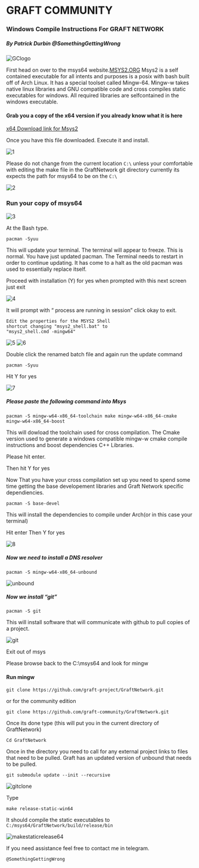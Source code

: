 
# GRAFT COMMUNITY
### Windows Compile Instructions For GRAFT NETWORK
##### By Patrick Durbin @SomethingGettingWrong
![GClogo](https://github.com/Patrickdurbin/docs/blob/Windows-Compile/windows-compile-images/GClogo.jpg)

First head on over to the msys64 website.[MSYS2.ORG](https://www.msys2.org/)
Msys2 is a self contained executable for all intents and purposes is a posix with
bash built off of Arch Linux. It has a special toolset called Mingw-64. Mingw-w
takes native linux libraries and GNU compatible code and cross compiles static
executables for windows. All required libraries are selfcontained in the windows
executable.

#### Grab you a copy of the x64 version if you already know what it is here

[x64 Download link for Msys2](http://repo.msys2.org/distrib/x86_64/msys2-x86_64-20180531.exe)


Once you have this file downloaded. Execute it and install.

![1](https://github.com/Patrickdurbin/docs/blob/Windows-Compile/windows-compile-images/1.jpg)

Please do not change from the current location `C:\` unless your comfortable with
editing the make file in the GraftNetwork git directory currently its expects the
path for msys64 to be on the `C:\`

![2](https://github.com/Patrickdurbin/docs/blob/Windows-Compile/windows-compile-images/2.jpg)
### Run your copy of msys64

![3](https://github.com/Patrickdurbin/docs/blob/Windows-Compile/windows-compile-images/3.jpg)

At the Bash type.
```
pacman -Syuu
```

This will update your terminal. The terminal will appear to freeze. This is normal. You have
just updated pacman. The Terminal needs to restart in order to continue updating. It has 
come to a halt as the old pacman was used to essentially replace itself.

Proceed with installation (Y) for yes when prompted with this next screen just exit


![4](https://github.com/Patrickdurbin/docs/blob/Windows-Compile/windows-compile-images/4.jpg)

It will prompt with “ process are running in session” click okay to exit.

```
Edit the properties for the MSYS2 Shell
shortcut changing "msys2_shell.bat" to
"msys2_shell.cmd -mingw64"
```
![5](https://github.com/Patrickdurbin/docs/blob/Windows-Compile/windows-compile-images/5.jpg)
![6](https://github.com/Patrickdurbin/docs/blob/Windows-Compile/windows-compile-images/6.jpg)

Double click the renamed batch file and again run the update command
```
pacman -Syuu
```
Hit Y for yes

![7](https://github.com/Patrickdurbin/docs/blob/Windows-Compile/windows-compile-images/7.jpg)


##### Please paste the following command into Msys
```
pacman -S mingw-w64-x86_64-toolchain make mingw-w64-x86_64-cmake
mingw-w64-x86_64-boost
```
This will dowload the toolchain used for cross compilation. The
Cmake version used to generate a windows compatible mingw-w
cmake compile instructions and boost dependencies C++ Libraries.

Please hit
enter.

Then hit Y
for yes

Now That you have your cross compilation set up you need to
spend some time getting the base developement libraries and
Graft Network specific dependiencies.
```
pacman -S base-devel
```
This will install the dependencies to compile under Arch(or in
this case your terminal)

Hit enter Then Y for yes

![8](https://github.com/Patrickdurbin/docs/blob/Windows-Compile/windows-compile-images/8.jpg)

##### Now we need to install a DNS resolver
```
pacman -S mingw-w64-x86_64-unbound
```
![unbound](https://github.com/Patrickdurbin/docs/blob/Windows-Compile/windows-compile-images/unbound.jpg)

##### Now we install “git”
```
pacman -S git
```
This will install software that will communicate with github to pull
copies of a project.

![git](https://github.com/Patrickdurbin/docs/blob/Windows-Compile/windows-compile-images/git.jpg)

Exit out of msys

Please browse back to the C:\msys64 and look for mingw

#### Run mingw
```
git clone https://github.com/graft-project/GraftNetwork.git
```
or for the community edition
```
git clone https://github.com/graft-community/GraftNetwork.git
```

Once its done type (this will put you in the current directory of
GraftNetwork)

`Cd GraftNetwork`

Once in the directory you need to call for any external project links
to files that need to be pulled. Graft has an updated version of
unbound that needs to be pulled.
```
git submodule update --init --recursive
```

![gitclone](https://github.com/Patrickdurbin/docs/blob/Windows-Compile/windows-compile-images/gitclone.jpg)

Type
```
make release-static-win64
```
It should compile the static executables to
`C:/msys64/GraftNetwork/build/release/bin`

![makestaticrelease64](https://github.com/Patrickdurbin/docs/blob/Windows-Compile/windows-compile-images/makestaticrelease64.jpg)

If you need assistance feel free to contact me in telegram.

`@SomethingGettingWrong`


